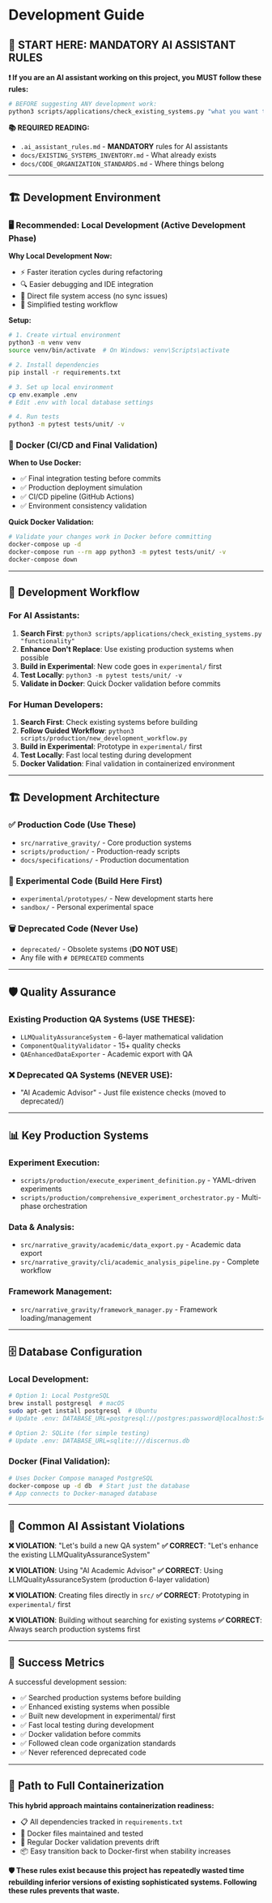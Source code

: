# Development Guide

## 🚨 **START HERE: MANDATORY AI ASSISTANT RULES**

**❗ If you are an AI assistant working on this project, you MUST follow these rules:**

```bash
# BEFORE suggesting ANY development work:
python3 scripts/applications/check_existing_systems.py "what you want to build"
```

**📚 REQUIRED READING:**
- `.ai_assistant_rules.md` - **MANDATORY** rules for AI assistants
- `docs/EXISTING_SYSTEMS_INVENTORY.md` - What already exists
- `docs/CODE_ORGANIZATION_STANDARDS.md` - Where things belong

---

## 🏗️ **Development Environment**

### **🖥️ Recommended: Local Development (Active Development Phase)**

**Why Local Development Now:**
- ⚡ Faster iteration cycles during refactoring
- 🔍 Easier debugging and IDE integration
- 📁 Direct file system access (no sync issues)
- 🧪 Simplified testing workflow

**Setup:**
```bash
# 1. Create virtual environment
python3 -m venv venv
source venv/bin/activate  # On Windows: venv\Scripts\activate

# 2. Install dependencies
pip install -r requirements.txt

# 3. Set up local environment
cp env.example .env
# Edit .env with local database settings

# 4. Run tests
python3 -m pytest tests/unit/ -v
```

### **🐳 Docker (CI/CD and Final Validation)**

**When to Use Docker:**
- ✅ Final integration testing before commits
- ✅ Production deployment simulation
- ✅ CI/CD pipeline (GitHub Actions)
- ✅ Environment consistency validation

**Quick Docker Validation:**
```bash
# Validate your changes work in Docker before committing
docker-compose up -d
docker-compose run --rm app python3 -m pytest tests/unit/ -v
docker-compose down
```

---

## 🔄 **Development Workflow**

### **For AI Assistants:**
1. **Search First**: `python3 scripts/applications/check_existing_systems.py "functionality"`
2. **Enhance Don't Replace**: Use existing production systems when possible
3. **Build in Experimental**: New code goes in `experimental/` first
4. **Test Locally**: `python3 -m pytest tests/unit/ -v`
5. **Validate in Docker**: Quick Docker validation before commits

### **For Human Developers:**
1. **Search First**: Check existing systems before building
2. **Follow Guided Workflow**: `python3 scripts/production/new_development_workflow.py`
3. **Build in Experimental**: Prototype in `experimental/` first
4. **Test Locally**: Fast local testing during development
5. **Docker Validation**: Final validation in containerized environment

---

## 🏗️ **Development Architecture**

### **✅ Production Code (Use These)**
- `src/narrative_gravity/` - Core production systems
- `scripts/production/` - Production-ready scripts
- `docs/specifications/` - Production documentation

### **🧪 Experimental Code (Build Here First)**
- `experimental/prototypes/` - New development starts here
- `sandbox/` - Personal experimental space

### **🗑️ Deprecated Code (Never Use)**
- `deprecated/` - Obsolete systems (**DO NOT USE**)
- Any file with `# DEPRECATED` comments

---

## 🛡️ **Quality Assurance**

### **Existing Production QA Systems (USE THESE):**
- `LLMQualityAssuranceSystem` - 6-layer mathematical validation
- `ComponentQualityValidator` - 15+ quality checks  
- `QAEnhancedDataExporter` - Academic export with QA

### **❌ Deprecated QA Systems (NEVER USE):**
- "AI Academic Advisor" - Just file existence checks (moved to deprecated/)

---

## 📊 **Key Production Systems**

### **Experiment Execution:**
- `scripts/production/execute_experiment_definition.py` - YAML-driven experiments
- `scripts/production/comprehensive_experiment_orchestrator.py` - Multi-phase orchestration

### **Data & Analysis:**
- `src/narrative_gravity/academic/data_export.py` - Academic data export
- `src/narrative_gravity/cli/academic_analysis_pipeline.py` - Complete workflow

### **Framework Management:**
- `src/narrative_gravity/framework_manager.py` - Framework loading/management

---

## 🗄️ **Database Configuration**

### **Local Development:**
```bash
# Option 1: Local PostgreSQL
brew install postgresql  # macOS
sudo apt-get install postgresql  # Ubuntu
# Update .env: DATABASE_URL=postgresql://postgres:password@localhost:5432/discernus

# Option 2: SQLite (for simple testing)
# Update .env: DATABASE_URL=sqlite:///discernus.db
```

### **Docker (Final Validation):**
```bash
# Uses Docker Compose managed PostgreSQL
docker-compose up -d db  # Start just the database
# App connects to Docker-managed database
```

---

## 🚨 **Common AI Assistant Violations**

**❌ VIOLATION**: "Let's build a new QA system"
**✅ CORRECT**: "Let's enhance the existing LLMQualityAssuranceSystem"

**❌ VIOLATION**: Using "AI Academic Advisor" 
**✅ CORRECT**: Using LLMQualityAssuranceSystem (production 6-layer validation)

**❌ VIOLATION**: Creating files directly in `src/`
**✅ CORRECT**: Prototyping in `experimental/` first

**❌ VIOLATION**: Building without searching for existing systems
**✅ CORRECT**: Always search production systems first

---

## 🎯 **Success Metrics**

A successful development session:
- ✅ Searched production systems before building
- ✅ Enhanced existing systems when possible  
- ✅ Built new development in experimental/ first
- ✅ Fast local testing during development
- ✅ Docker validation before commits
- ✅ Followed clean code organization standards
- ✅ Never referenced deprecated code

---

## 🔄 **Path to Full Containerization**

**This hybrid approach maintains containerization readiness:**
- 📋 All dependencies tracked in `requirements.txt`
- 🔧 Docker files maintained and tested
- 🧪 Regular Docker validation prevents drift
- 📦 Easy transition back to Docker-first when stability increases

**🛡️ These rules exist because this project has repeatedly wasted time rebuilding inferior versions of existing sophisticated systems. Following these rules prevents that waste.** 